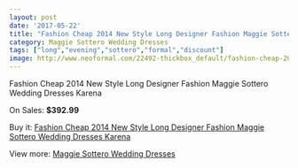 ```yaml
---
layout: post
date: '2017-05-22'
title: "Fashion Cheap 2014 New Style Long Designer Fashion Maggie Sottero Wedding Dresses Karena"
category: Maggie Sottero Wedding Dresses
tags: ["long","evening","sottero","formal","discount"]
image: http://www.neoformal.com/22492-thickbox_default/fashion-cheap-2014-new-style-long-designer-fashion-maggie-sottero-wedding-dresses-karena.jpg
---
```

Fashion Cheap 2014 New Style Long Designer Fashion Maggie Sottero Wedding Dresses Karena

On Sales: **$392.99**
<a href="https://www.neoformal.com/en/maggie-sottero-wedding-dresses-2014/7460-fashion-cheap-2014-new-style-long-designer-fashion-maggie-sottero-wedding-dresses-karena.html"><amp-img layout="responsive" width="600" height="600" src="//www.neoformal.com/22492-thickbox_default/fashion-cheap-2014-new-style-long-designer-fashion-maggie-sottero-wedding-dresses-karena.jpg" alt="Fashion Cheap 2014 New Style Long Designer Fashion Maggie Sottero Wedding Dresses Karena 0" /></a>
<a href="https://www.neoformal.com/en/maggie-sottero-wedding-dresses-2014/7460-fashion-cheap-2014-new-style-long-designer-fashion-maggie-sottero-wedding-dresses-karena.html"><amp-img layout="responsive" width="600" height="600" src="//www.neoformal.com/22493-thickbox_default/fashion-cheap-2014-new-style-long-designer-fashion-maggie-sottero-wedding-dresses-karena.jpg" alt="Fashion Cheap 2014 New Style Long Designer Fashion Maggie Sottero Wedding Dresses Karena 1" /></a>

Buy it: [Fashion Cheap 2014 New Style Long Designer Fashion Maggie Sottero Wedding Dresses Karena](https://www.neoformal.com/en/maggie-sottero-wedding-dresses-2014/7460-fashion-cheap-2014-new-style-long-designer-fashion-maggie-sottero-wedding-dresses-karena.html "Fashion Cheap 2014 New Style Long Designer Fashion Maggie Sottero Wedding Dresses Karena")

View more: [Maggie Sottero Wedding Dresses](https://www.neoformal.com/en/123-maggie-sottero-wedding-dresses-2014 "Maggie Sottero Wedding Dresses")